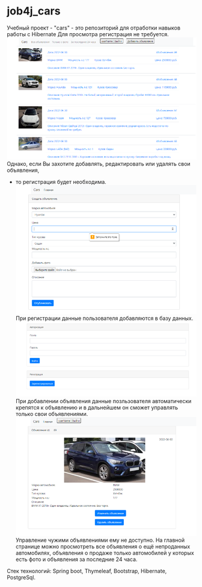 # job4j_cars
Учебный проект - "cars" - это репозиторий для отработки навыков работы с Hibernate
Для просмотра регистрация не требуется.
![Image of level](/images/carsIndex.png)
Oднако, если Вы захотите добавлять, редактировать или удалять свои объявления, 
- то регистрация будет необходима.
![Image of level](/images/carsAddAdv.png)
При регистрации данные пользователя добавляются в базу данных.
  ![Image of level](/images/carsAuth.png)
При добавлении объявления данные позльзователя автоматически крепятся к объявлению 
и в дальнейшем он сможет управлять только свои объявлениями.
![Image of level](/images/carsUpdate.png)
Управление чужими объявлениями ему не доступно.
На главной странице можно просмотреть все объявления о ещё непроданных автомобилях,
объявления о продаже только  автомобилей у которых есть фото и объявления за последние 24 часа.

Стек технологий: Spring boot, Thymeleaf, Bootstrap, Hibernate, PostgreSql.